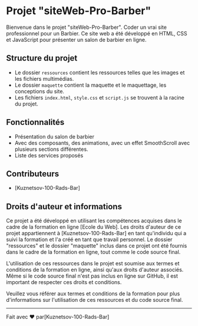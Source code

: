 # Projet "siteWeb-Pro-Barber"

Bienvenue dans le projet "siteWeb-Pro-Barber".
Coder un vrai site professionnel pour un Barbier.
Ce site web a été développé en HTML, CSS et JavaScript pour présenter un salon de barbier en ligne.

## Structure du projet

- Le dossier `ressources` contient les ressources telles que les images et les fichiers multimédias.
- Le dossier `maquette` contient la maquette et le maquettage, les conceptions du site.
- Les fichiers `index.html`, `style.css` et `script.js` se trouvent à la racine du projet.

## Fonctionnalités

- Présentation du salon de barbier
- Avec des composants, des animations, avec un effet SmoothScroll avec plusieurs sections différentes.
- Liste des services proposés

## Contributeurs

- [Kuznetsov-100-Rads-Bar]

## Droits d'auteur et informations

Ce projet a été développé en utilisant les compétences acquises dans le cadre de la formation en ligne [Ecole du Web]. Les droits d'auteur de ce projet appartiennent à [Kuznetsov-100-Rads-Bar] en tant qu'individu qui a suivi la formation et l'a créé en tant que travail personnel. Le dossier "ressources" et le dossier "maquette" inclus dans ce projet ont été fournis dans le cadre de la formation en ligne, tout comme le code source final.

L'utilisation de ces ressources dans le projet est soumise aux termes et conditions de la formation en ligne, ainsi qu'aux droits d'auteur associés. Même si le code source final n'est pas inclus en ligne sur GitHub, il est important de respecter ces droits et conditions.

Veuillez vous référer aux termes et conditions de la formation pour plus d'informations sur l'utilisation de ces ressources et du code source final.

---

Fait avec ❤️ par\[Kuznetsov-100-Rads-Bar\]
